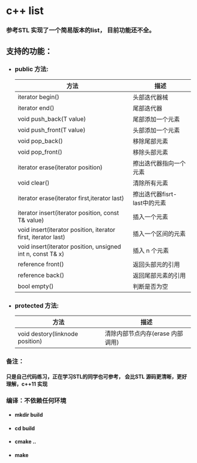 # c++ list


### 参考STL 实现了一个简易版本的list， 目前功能还不全。

## 支持的功能：
+ ### public 方法:

  
  

  
  |方法|描述|
  |  ----  | ----  |
  |iterator begin()|头部迭代器械|
  |iterator end()|尾部迭代器|
  |void push_back(T value)|尾部添加一个元素|
  |void push_front(T value)|头部添加一个元素|
  |void pop_back()|移除尾部元素|
  | void pop_front()|移除头部元素|
  | iterator erase(iterator position)|擦出迭代器指向一个元素|
  |void clear()|清除所有元素|
  |iterator erase(iterator first,iterator last)|擦出迭代器fisrt- last中的元素|
  |iterator insert(iterator position, const T& value)|插入一个元素|
  |void insert(iterator position, iterator first, iterator last)|插入一个区间的元素|
  |void insert(iterator position, unsigned int  n, const T& x)|插入 n 个元素|
  |reference front()|返回头部元的引用|
  |reference back()|返回尾部元素的引用|
  |bool empty()|判断是否为空|
  

+ ### protected 方法:
 
  |方法|描述|
  |  ----  | ----  |
  |void destory(linknode position)|清除内部节点内存(erase 内部调用)|
  
  
### 备注：
#### 只是自己代码练习，正在学习STL的同学也可参考， 会比STL 源码更清晰，更好理解，c++11 实现

### 编译：不依赖任何环境
+ #### mkdir build
+ #### cd build
+ #### cmake .. 
+ #### make



